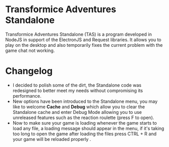 # Transformice Adventures Standalone
Transformice Adventures Standalone (TAS) is a program developed in NodeJS in support of the ElectronJS and Request libraries. It allows you to play on the desktop and also temporarily fixes the current problem with the game chat not working.

# Changelog

- I decided to polish some of the dirt, the Standalone code was redesigned to better meet my needs without compromising its performance.
- New options have been introduced to the Standalone menu, you may like to welcome **Cache** and **Debug** which allow you to clear the Standalone cache and enter Debug Mode allowing you to use unreleased features such as the reaction roulette (press F to open).
- Now to make sure your game is loading whenever the game starts to load any file, a loading message should appear in the menu, if it's taking too long to open the game after loading the files press CTRL + R and your game will be reloaded properly .
